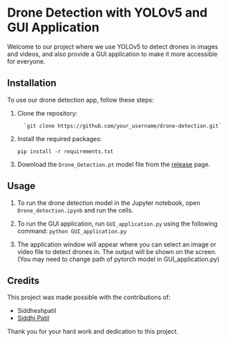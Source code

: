 # Drone Detection with YOLOv5 and GUI Application

Welcome to our project where we use YOLOv5 to detect drones in images and videos, and also provide a GUI application to make it more accessible for everyone.

## Installation

To use our drone detection app, follow these steps:

1.  Clone the repository:

          `git clone https://github.com/your_username/drone-detection.git` 

2.  Install the required packages:

      `pip install -r requirements.txt` 

3.  Download the `Drone_Detection.pt` model file from the [release](https://github.com/kuldeepaher01/Drone-Detection-Using-Yolov5/blob/main/Drone_Detection.pt) page.

## Usage

 1. To run the drone detection model in the Jupyter notebook, open
    `Drone_detection.ipynb` and run the cells.
    
 2.   To run the GUI application, run `GUI_application.py` using the
    following command: `python GUI_application.py`
    
 3. The application window will appear where you can select an image or
    video file to detect drones in. The output will be shown on the
    screen. (You may need to change path of pytorch model in
    GUI_application.py)

## Credits

This project was made possible with the contributions of:

-   Siddheshpatil
-   [Siddhi Patil](https://github.com/Siddhi-Patil06)

Thank you for your hard work and dedication to this project. 
